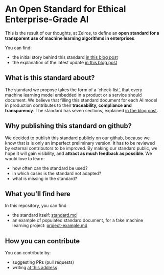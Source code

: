 # An Open Standard for Ethical Enterprise-Grade AI
This is the result of our thoughts, at Zelros, to define an **open standard for a transparent use of machine learning algorithms in enterprises**.

You can find: 
- the initial story behind this standard [in this blog post](https://medium.com/@Zelros/an-open-standard-for-ethical-enterprise-grade-ai-b21bc5908b73)
- the explanation of the latest update [in this blog post](https://www.zelros.com/2021/02/15/announcing-the-latest-version-of-zelros-open-standard-for-a-more-responsible-ai/)

## What is this standard about?
The standard we propose takes the form of a 'check-list', that every machine learning model embedded in a product or a service should document. We believe that filling this standard document for each AI model in production contributes to their **traceability, compliance and transparency**.
The standard has seven sections, explained [in the blog post](https://medium.com/@Zelros/an-open-standard-for-ethical-enterprise-grade-ai-b21bc5908b73).

## Why publishing this standard on github?
We decided to publish this standard publicly on our github, because we know that is is only an imperfect preliminary version. It has to be reviewed by external contributors to be improved. By making our standard public, we hope it will gain visibility, and **attract as much feedback as possible**. We would love to learn:
-   how often can the standard be used?
-   in which cases is the standard not adapted?
-   what is missing in the standard?

## What you'll find here
In this repository, you can find: 
- the standard itself: [standard.md](https://github.com/zelros/Ethical-AI-Standard/blob/master/standard.md)
- an example of populated standard document, for a fake machine learning project: [project-example.md](https://github.com/zelros/Ethical-AI-Standard/blob/master/project-example.md)

## How you can contribute
You can contribute by:
- suggesting PRs (pull requests)
- writing [at this address](mailto:hi@zelros.com)
